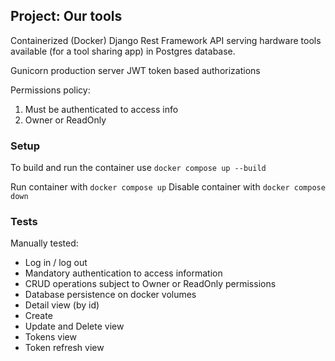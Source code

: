 ## Project: Our tools
Containerized (Docker) Django Rest Framework API serving hardware tools available (for a tool sharing app) in Postgres database.

Gunicorn production server
JWT token based authorizations

Permissions policy:
1. Must be authenticated to access info
2. Owner or ReadOnly

### Setup
To build and run the container use `docker compose up --build`

Run container with `docker compose up`
Disable container with `docker compose down`

### Tests

Manually tested:
- Log in / log out
- Mandatory authentication to access information
- CRUD operations subject to Owner or ReadOnly permissions
- Database persistence on docker volumes
- Detail view (by id)
- Create
- Update and Delete view
- Tokens view
- Token refresh view
